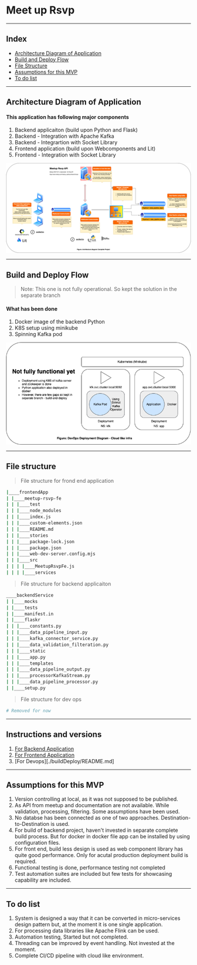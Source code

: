 # Meet up Rsvp

<!-- Description - What this document is about -->
___

## Index

- [Architecture Diagram of Application](#architecture)
- [Build and Deploy Flow](#build)
- [File Structure](#file)
- [Assumptions for this MVP](#mvp)
- [To do list](#todo)

___


## Architecture Diagram of Application<a name="architecture"></a>

#### This application has following major components

1. Backend applicaiton (build upon Python and Flask)
2. Backend - Integration with Apache Kafka
3. Backend - Integrartion with Socket Library
4. Frontend application (build upon Webcomponents and Lit)
5. Frontend - Integration with Socket Library


![Architecture Diagram](./resources/draw.io/REQ-10053848_Architecture_Diagram.png)

---

## Build and Deploy Flow <a name="build"></a>

> Note: This one is not fully operational. So kept the solution in the separate branch

#### What has been done
1. Docker image of the backend Python
2. K8S setup using minikube
3. Spinning Kafka pod

![Build and Deploy](./resources/draw.io/REQ-10053848-deployment-diagram.png)

---

## File structure<a name="file"></a>

> File structure for frond end application
```bash
|____frontendApp
| |____meetup-rsvp-fe
| | |____test
| | |____node_modules
| | |____index.js
| | |____custom-elements.json
| | |____README.md
| | |____stories
| | |____package-lock.json
| | |____package.json
| | |____web-dev-server.config.mjs
| | |____src
| | | |____MeetupRsvpFe.js
| | | |____services
```         
> File structure for backend applicaiton

```bash
____backendService
| |____mocks
| |____tests
| |____manifest.in
| |____flaskr
| | |____constants.py
| | |____data_pipeline_input.py
| | |____kafka_connector_service.py
| | |____data_validation_filteration.py
| | |____static
| | |____app.py
| | |____templates
| | |____data_pipeline_output.py
| | |____processorKafkaStream.py
| | |____data_pipeline_processor.py
| |____setup.py
```
> File structure for dev ops
```bash
# Removed for now
```

---

## Instructions and versions<a name="instructions"></a>

1. [For Backend Application](./backendService/README.md)
2. [For Frontend Application](./frontendApp/README.md)
3. [For Devops][./buildDeploy/README.md]

---

## Assumptions for this MVP<a name="mvp"></a>

1. Version controlling at local, as it was not supposed to be published.
2. As API from meetup and documentation are not available. While validation, processing, filtering. Some assumptions have been used.
3. No databse has been connected as one of two approaches. Destination-to-Destination is used. 
4. For build of backend project, haven't invested in separate complete build process. But for docker in docker file app can be installed by using configuration files. 
5. For front end, build less design is used as web component library has quite good performance. Only for acutal production deployment build is required. 
6. Functional testing is done, performance testing not completed
7. Test automation suites are included but few tests for showcasing capability are included.
  

---

## To do list<a name="todo"></a>

1. System is designed a way that it can be converted in micro-services design pattern but, at the moment it is one single application. 
2. For processing data libraries like Apache Flink can be used.
3. Automation testing, Started but not completed.
4. Threading can be improved by event handling. Not invested at the moment.
5. Complete CI/CD pipeline with cloud like environment.